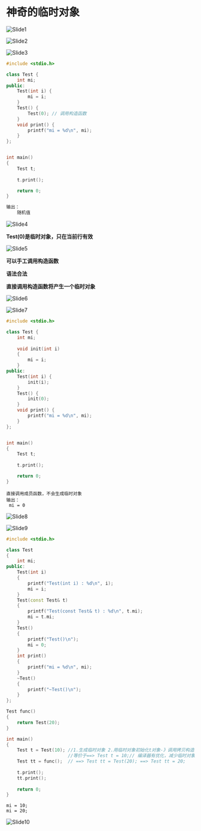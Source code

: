 # 神奇的临时对象



![Slide1](23.神奇的临时对象.assets/Slide1.PNG)



![Slide2](23.神奇的临时对象.assets/Slide2.PNG)



![Slide3](23.神奇的临时对象.assets/Slide3.PNG)

```cpp
#include <stdio.h>

class Test {
    int mi;
public:
    Test(int i) {
        mi = i;
    }
    Test() {
        Test(0); // 调用构造函数
    }
    void print() {
        printf("mi = %d\n", mi);
    }
};


int main()
{
    Test t;
    
    t.print();

    return 0;
}

```

```cpp
输出：
    随机值
```

![Slide4](23.神奇的临时对象.assets/Slide4.PNG)

**Test(0)是临时对象，只在当前行有效**

![Slide5](23.神奇的临时对象.assets/Slide5.PNG)

**可以手工调用构造函数**

**语法合法**

**直接调用构造函数将产生一个临时对象**

![Slide6](23.神奇的临时对象.assets/Slide6.PNG)



![Slide7](23.神奇的临时对象.assets/Slide7.PNG)

```cpp
#include <stdio.h>

class Test {
    int mi;
    
    void init(int i)
    {
        mi = i;
    }
public:
    Test(int i) {
        init(i);
    }
    Test() {
        init(0);
    }
    void print() {
        printf("mi = %d\n", mi);
    }
};


int main()
{
    Test t;
    
    t.print();

    return 0;
}

```

```
直接调用成员函数，不会生成临时对象
输出：
 mi = 0
```

![Slide8](23.神奇的临时对象.assets/Slide8.PNG)



![Slide9](23.神奇的临时对象.assets/Slide9.PNG)

```cpp
#include <stdio.h>

class Test
{
    int mi;
public:
    Test(int i)
    {
        printf("Test(int i) : %d\n", i);
        mi = i;
    }
    Test(const Test& t)
    {
        printf("Test(const Test& t) : %d\n", t.mi);
        mi = t.mi;
    }
    Test()
    {
        printf("Test()\n");
        mi = 0;
    }
    int print()
    {
        printf("mi = %d\n", mi);
    }
    ~Test()
    {
        printf("~Test()\n");
    }
};

Test func()
{
    return Test(20);
}

int main()
{
    Test t = Test(10); //1.生成临时对象 2.用临时对象初始化t对象-》调用拷贝构造函数
                       //等价于==> Test t = 10;// 编译器有优化，减少临时对象的产生，提高性能
    Test tt = func();  // ==> Test tt = Test(20); ==> Test tt = 20;
    
    t.print();
    tt.print();
    
    return 0;
}

```

```
mi = 10;
mi = 20;
```

![Slide10](23.神奇的临时对象.assets/Slide10.PNG)